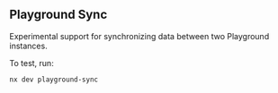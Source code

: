 ## Playground Sync

Experimental support for synchronizing data between two Playground instances.

To test, run:

```
nx dev playground-sync
```
